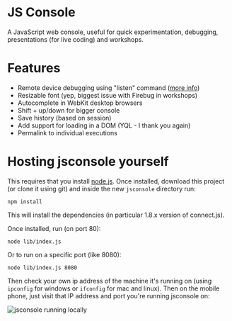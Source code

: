 # JS Console

A JavaScript web console, useful for quick experimentation, debugging, presentations (for live coding) and workshops.

# Features

- Remote device debugging using "listen" command ([more info](http://jsconsole.com/remote-debugging.html))
- Resizable font (yep, biggest issue with Firebug in workshops)
- Autocomplete in WebKit desktop browsers
- Shift + up/down for bigger console
- Save history (based on session)
- Add support for loading in a DOM (YQL - I thank you again)
- Permalink to individual executions

# Hosting jsconsole yourself

This requires that you install [node.js](http://nodejs.org). Once installed, download this project (or clone it using git) and inside the new `jsconsole` directory run:

    npm install

This will install the dependencies (in particular 1.8.x version of connect.js).

Once installed, run (on port 80):

    node lib/index.js

Or to run on a specific port (like 8080):

    node lib/index.js 8080

Then check your own ip address of the machine it's running on (using `ipconfig` for windows or `ifconfig` for mac and linux). Then on the mobile phone, just visit that IP address and port you're running jsconsole on:

![jsconsole running locally](http://i.imgur.com/hyRF5.png)
